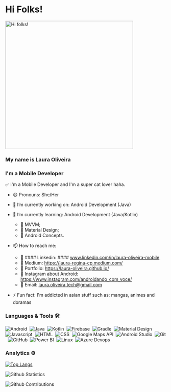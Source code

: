 # Hi Folks! 

<img src="https://pa1.narvii.com/6439/79b3a59275e2c864ec2b6abf4dc2857e61549ba2_hq.gif" alt="Hi folks!" width=400 height=400/>

### My name is Laura Oliveira 

### I'm a Mobile Developer

✅ I'm a Mobile Developer and I'm a super cat lover haha.

- 😄 Pronouns: She/Her
- 🔭 I’m currently working on: Android Development (Java)
- 🌱 I’m currently learning: Android Development (Java/Kotlin)
  - 🎯 MVVM;
  - 🎯 Material Design;
  - 🎯 Android Concepts.
  
  
- 📫 How to reach me: 
  - 🎯 #### Linkedin: #### www.linkedin.com/in/laura-oliveira-mobile
  - 🎯 Medium:  https://laura-regina-cp.medium.com/
  - 🎯 Portfolio: https://laura-oliveira.github.io/
  - 🎯 Instagram about Android: https://www.instagram.com/androidando_com_voce/
  - 🎯 Email: laura.oliveira.tech@gmail.com
  
- ⚡ Fun fact: I'm addicted in asian stuff such as: mangas, animes and doramas


### Languages & Tools 🛠  

![Android](https://img.shields.io/badge/-Android-05122A?style=for-the-badge&logo=android&logoColor=green)&nbsp;
![Java](https://img.shields.io/badge/-Java-05122A?style=for-the-badge&logo=Java&logoColor=white)&nbsp;
![Kotlin](https://img.shields.io/badge/-Kotlin-05122A?style=for-the-badge&logo=kotlin)&nbsp;
![Firebase](https://img.shields.io/badge/-Firebase-05122A?style=for-the-badge&logo=firebase)&nbsp;
![Gradle](https://img.shields.io/badge/-Gradle-05122A?style=for-the-badge&logo=gradle&logoColor=green)&nbsp;
![Material Design](https://img.shields.io/badge/-MaterialDesign-05122A?style=for-the-badge&logo=materialdesign&logoColor=white)&nbsp;
![Javascript](https://img.shields.io/badge/-Javascript-05122A?style=for-the-badge&logo=javascript)&nbsp;
![HTML](https://img.shields.io/badge/-Html-05122A?style=for-the-badge&logo=html5)&nbsp;
![CSS](https://img.shields.io/badge/-Css-05122A?style=for-the-badge&logo=css3&logoColor=blue)&nbsp;
![Google Maps API](https://img.shields.io/badge/-GoogleMaps-05122A?style=for-the-badge&logo=googlemaps)&nbsp;
![Android Studio](https://img.shields.io/badge/-AndroidStudio-05122A?style=for-the-badge&logo=androidstudio&logoColor=green)&nbsp;
![Git](https://img.shields.io/badge/-Git-05122A?style=for-the-badge&logo=git)&nbsp;
![GitHub](https://img.shields.io/badge/-GitHub-05122A?style=for-the-badge&logo=github)&nbsp;
![Power BI](https://img.shields.io/badge/-PowerBi-05122A?style=for-the-badge&logo=powerbi)&nbsp;
![Linux](https://img.shields.io/badge/-Linux-05122A?style=for-the-badge&logo=linux&logoColor=white)&nbsp;
![Azure Devops](https://img.shields.io/badge/-AzureDevops-05122A?style=for-the-badge&logo=azuredevops&logoColor=blue)&nbsp;

### Analytics ⚙️

[![Top Langs](https://github-readme-stats.vercel.app/api/top-langs/?username=Laura-Oliveira&langs_count=8)](https://github.com/anuraghazra/github-readme-stats)

<!-- ![Github Languages](https://github-readme-stats.vercel.app/api/top-langs/?username=Laura-Oliveira&layout=compact&count_private=true) -->

![Github Statistics](https://github-readme-stats.vercel.app/api/?username=Laura-Oliveira&count_private=true&show_icons=true)

![Github Contributions](https://github-readme-streak-stats.herokuapp.com/?user=Laura-Oliveira&hide_border=true)


<!-- - 👯 I’m looking to collaborate on ... 
- 🤔 I’m looking for help with ...
- 💬 Ask me aboout ... -->
